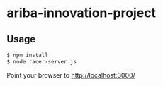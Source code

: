 ariba-innovation-project
========================

## Usage

```sh
$ npm install
$ node racer-server.js
```

Point your browser to [http://localhost:3000/](http://localhost:3000)